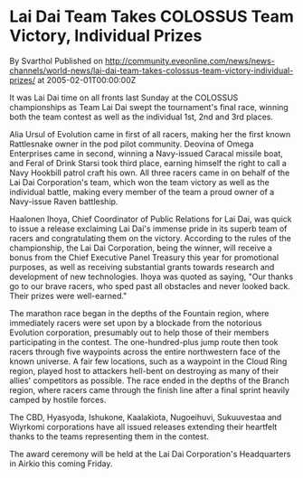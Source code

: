 # Lai Dai Team Takes COLOSSUS Team Victory, Individual Prizes
By Svarthol
Published on http://community.eveonline.com/news/news-channels/world-news/lai-dai-team-takes-colossus-team-victory-individual-prizes/ at 2005-02-01T00:00:00Z

It was Lai Dai time on all fronts last Sunday at the COLOSSUS championships as Team Lai Dai swept the tournament's final race, winning both the team contest as well as the individual 1st, 2nd and 3rd places.  
  
Alia Ursul of Evolution came in first of all racers, making her the first known Rattlesnake owner in the pod pilot community. Deovina of Omega Enterprises came in second, winning a Navy-issued Caracal missile boat, and Feral of Drink Starsi took third place, earning himself the right to call a Navy Hookbill patrol craft his own. All three racers came in on behalf of the Lai Dai Corporation's team, which won the team victory as well as the individual battle, making every member of the team a proud owner of a Navy-issue Raven battleship.  
  
Haalonen Ihoya, Chief Coordinator of Public Relations for Lai Dai, was quick to issue a release exclaiming Lai Dai's immense pride in its superb team of racers and congratulating them on the victory. According to the rules of the championship, the Lai Dai Corporation, being the winner, will receive a bonus from the Chief Executive Panel Treasury this year for promotional purposes, as well as receiving substantial grants towards research and development of new technologies. Ihoya was quoted as saying, "Our thanks go to our brave racers, who sped past all obstacles and never looked back. Their prizes were well-earned."  
  
The marathon race began in the depths of the Fountain region, where immediately racers were set upon by a blockade from the notorious Evolution corporation, presumably out to help those of their members participating in the contest. The one-hundred-plus jump route then took racers through five waypoints across the entire northwestern face of the known universe. A fair few locations, such as a waypoint in the Cloud Ring region, played host to attackers hell-bent on destroying as many of their allies' competitors as possible. The race ended in the depths of the Branch region, where racers came through the finish line after a final sprint heavily camped by hostile forces.  
  
The CBD, Hyasyoda, Ishukone, Kaalakiota, Nugoeihuvi, Sukuuvestaa and Wiyrkomi corporations have all issued releases extending their heartfelt thanks to the teams representing them in the contest.  
  
The award ceremony will be held at the Lai Dai Corporation's Headquarters in Airkio this coming Friday.

